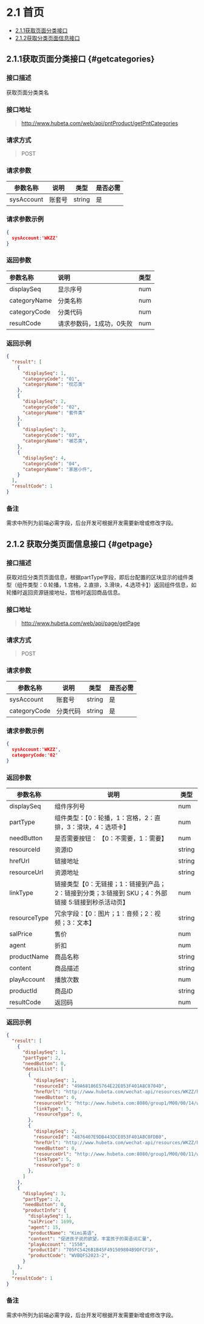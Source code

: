# 2.1 首页

- [2.1.1获取页面分类接口](#getcategories)
- [2.1.2获取分类页面信息接口](#getpage)

## 2.1.1获取页面分类接口  {#getcategories}

### 接口描述

获取页面分类类名

### 接口地址

> http://www.hubeta.com/web/api/pntProduct/getPntCategories

### 请求方式

> POST

### 请求参数

| 参数名称 | 说明 | 类型 | 是否必需 |
| --- | --- | --- | --- |
| sysAccount | 账套号 | string | 是 |

### 请求参数示例

```json
{
  sysAccount:'WKZZ'
}
```

### 返回参数

| 参数名称 | 说明 | 类型 |
| :--- | :--- | :--- |
| displaySeq | 显示序号 | num |
| categoryName | 分类名称 | num |
| categoryCode | 分类代码 | num |
| resultCode | 请求参数码，1成功，0失败 | num |

### 返回示例

```json
{
  "result": [
    {
      "displaySeq": 1,
      "categoryCode": "01",
      "categoryName": "枕芯类"
    },
    {
      "displaySeq": 2,
      "categoryCode": "02",
      "categoryName": "套件类"
    },
    {
      "displaySeq": 3,
      "categoryCode": "03",
      "categoryName": "被芯类",
    },
    {
      "displaySeq": 4,
      "categoryCode": "04",
      "categoryName": "家居小件",
    }
  ],
  "resultCode": 1
}
```

### 备注

需求中所列为前端必需字段，后台开发可根据开发需要新增或修改字段。

## 2.1.2 获取分类页面信息接口  {#getpage}

### 接口描述

获取对应分类页页面信息，根据partType字段，即后台配置的区块显示的组件类型（组件类型：0.轮播，1.宫格，2.直排，3.滑块，4.选项卡】）返回组件信息，如轮播时返回资源链接地址，宫格时返回商品信息。

### 接口地址

> http://www.hubeta.com/web/api/page/getPage

### 请求方式

> POST

### 请求参数

| 参数名称 | 说明 | 类型 | 是否必需 |
| --- | --- | --- | --- |
| sysAccount | 账套号 | string | 是 |
| categoryCode | 分类代码 | string | 是 |

### 请求参数示例

```json
{
  sysAccount:'WKZZ',
  categoryCode:'02'
}
```

### 返回参数

| 参数名称 | 说明 | 类型 |
| --- | --- | --- |
| displaySeq | 组件序列号 | num |
| partType | 组件类型：【0：轮播，1：宫格，2：直排，3：滑块，4：选项卡】 | num |
| needButton | 是否需要按钮： 【0：不需要，1：需要】 | num |
| resourceId | 资源ID | string |
| hrefUrl | 链接地址 | string |
| resourceUrl | 资源地址 | string |
| linkType | 链接类型【0：无链接；1：链接到产品；2：链接到分类；3:链接到 SKU；4：外部链接 5:链接到秒杀活动页】 | num |
| resourceType | 冗余字段：【0：图片；1：音频；2：视频；3：文本】 | string |
| salPrice | 售价 | num |
| agent | 折扣 | num |
| productName | 商品名称 | string |
| content | 商品描述 | string |
| playAccount | 播放次数 | num |
| productId | 商品ID | string |
| resultCode | 返回码 | num |

### 返回示例

```json
{
  "result": [
    {
      "displaySeq": 1,
      "partType": 2,
      "needButton": 0,
      "detailList": [
        {
          "displaySeq": 1,
          "resourceId": "49A68186E5764E22E053F401A8C0704D",
          "hrefUrl": "http://www.hubeta.com/wechat-api/resources/WKZZ/html/activity/activity.html?sysAccount=WKZZ&ployId=9E7B20EF4D8C4ECB941804875FB3ECA1",
          "needButton": 0,
          "resourceUrl": "http://www.hubeta.com:8080/group1/M00/00/14/wKgB9Fi2bAKAWJ07AABPPREW8oY717.jpg",
          "linkType": 5,
          "resourceType": 0,
        },
        {
          "displaySeq": 2,
          "resourceId": "4876407E9DB443DCE053F401A8C0FDB0",
          "hrefUrl": "http://www.hubeta.com/wechat-api/resources/WKZZ/html/activity/activity.html?sysAccount=WKZZ&ployId=B2198CD7A9EF4C8783E7AED9BBE00A62",
          "needButton": 0,
          "resourceUrl": "http://www.hubeta.com:8080/group1/M00/00/11/wKgB9FiievKAValUAACzFWrIC5g161.jpg",
          "linkType": 5,
          "resourceType": 0
        },
      ]
    },
    {
      "displaySeq": 3,
      "partType": 2,
      "needButton": 0,
      "productInfo": {
        "displaySeq": 1,
        "salPrice": 1699,
        "agent": 15,
        "productName": "Kimi英语",
        "content": "促进孩子说的欲望，丰富孩子的英语词汇量",
        "playAccount": "1550",
        "productId": "705FC5426B1B45F491509804B9DFCF16",
        "productCode": "WVBQFS2023-2",
      }
    },
  ],
  "resultCode": 1
}
```

### 备注

需求中所列为前端必需字段，后台开发可根据开发需要新增或修改字段。

